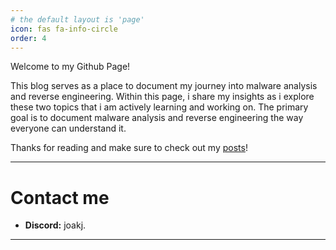 ```yaml
---
# the default layout is 'page'
icon: fas fa-info-circle
order: 4
---
```


Welcome to my Github Page!

This blog serves as a place to document my journey into malware analysis and reverse engineering. Within this page, i share my insights as i explore these two topics that i am actively learning and working on. The primary goal is to document malware analysis and reverse engineering the way everyone can understand it.

Thanks for reading and make sure to check out my [posts](https://joakj.github.io/)!

---
# Contact me
- __Discord:__ joakj.
---


